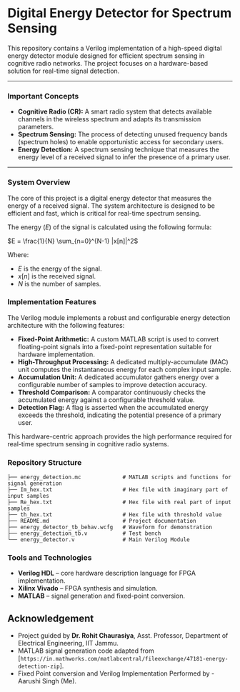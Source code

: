 # Digital Energy Detector for Spectrum Sensing

This repository contains a Verilog implementation of a high-speed digital energy detector module designed for efficient spectrum sensing in cognitive radio networks. The project focuses on a hardware-based solution for real-time signal detection.

---

### Important Concepts

* **Cognitive Radio (CR):** A smart radio system that detects available channels in the wireless spectrum and adapts its transmission parameters.
* **Spectrum Sensing:** The process of detecting unused frequency bands (spectrum holes) to enable opportunistic access for secondary users.
* **Energy Detection:** A spectrum sensing technique that measures the energy level of a received signal to infer the presence of a primary user.

---

### System Overview
The core of this project is a digital energy detector that measures the energy of a received signal. The system architecture is designed to be efficient and fast, which is critical for real-time spectrum sensing.

The energy ($E$) of the signal is calculated using the following formula:

$E = \frac{1}{N} \sum_{n=0}^{N-1} |x[n]|^2$

Where:
* $E$ is the energy of the signal.
* $x[n]$ is the received signal.
* $N$ is the number of samples.


### Implementation Features

The Verilog module implements a robust and configurable energy detection architecture with the following features:

* **Fixed-Point Arithmetic:** A custom MATLAB script is used to convert floating-point signals into a fixed-point representation suitable for hardware implementation.
* **High-Throughput Processing:** A dedicated multiply-accumulate (MAC) unit computes the instantaneous energy for each complex input sample.
* **Accumulation Unit:** A dedicated accumulator gathers energy over a configurable number of samples to improve detection accuracy.
* **Threshold Comparison:** A comparator continuously checks the accumulated energy against a configurable threshold value.
* **Detection Flag:** A flag is asserted when the accumulated energy exceeds the threshold, indicating the potential presence of a primary user.

This hardware-centric approach provides the high performance required for real-time spectrum sensing in cognitive radio systems.

### Repository Structure

```text
├── energy_detection.mc             # MATLAB scripts and functions for signal generation
├── Im_hex.txt                      # Hex file with imaginary part of input samples
├── Re_hex.txt                      # Hex file with real part of input samples
├── th_hex.txt                      # Hex file with threshold value
├── README.md                       # Project documentation
├── energy_detector_tb_behav.wcfg   # Waveform for demonstration
├── energy_detection_tb.v           # Test bench
└── energy_detector.v               # Main Verilog Module
```

### Tools and Technologies

- **Verilog HDL** – core hardware description language for FPGA implementation.  
- **Xilinx Vivado** – FPGA synthesis and simulation.  
- **MATLAB** – signal generation and fixed-point conversion.

## Acknowledgement

- Project guided by **Dr. Rohit Chaurasiya**, Asst. Professor, Department of Electrical Engineering, IIT Jammu.  
- MATLAB signal generation code adapted from [`https://in.mathworks.com/matlabcentral/fileexchange/47181-energy-detection-zip`].  
- Fixed Point conversion and Verilog Implementation Performed by - Aarushi Singh (Me).

